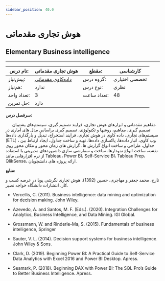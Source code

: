```yaml
---
sidebar_position: 40.0
---
```

# هوش تجاری مقدماتی
## Elementary Business intelligence
_______________________________________________________________________________
| نام درس:    | هوش تجاری مقدماتی                                           | مقطع:       | کارشناسی      |
| ----------- | ----------------------------------------------------------- | ----------- | ------------- |
| پیش‌نیاز:   | [داده‌کاوی مقدماتی](../mandatory/Elementary-Data-Mining.md) | گروه درس:   | تخصصی اختیاری |
| هم‌نیاز:    | ندارد                                                       | نوع درس:    | نظری          |
| تعداد واحد: | 3                                                           | تعداد ساعت: | 48            |
| حل تمرین:   |  دارد                                                       |             |               |

**سرفصل درس:**

`   `مفاهیم مقدماتی و ابزارهای هوش تجاری، فرایند تصمیم گیری، سیستم‌های پشتیبان تصمیم گیری، مفاهیم، روشها و تکنولوژی، تصمیم گیری براساس مدل های آماری در سیستم‌های تجاری، داده کاوی در هوش تجاری،  فرایند استخراج، تبدیل و  بارگذاری داده‌ها (ETL) ، وب کاوی، انبار داده‌ها،  پاکسازی داده‌ها، تهیه و ساخت جداول، ایجاد ارتباط بین جداول، طراحی و ساخت  انواع گزارش ها، گزارش های زمان محور و مکان محور روی نقشه، ساخت انواع نمودارها، ساخت و سفارشی سازی داشبوردهای مدیریتی با استفاده از نرم افزارهایی مانند Tableau، Power BI، Self-Service BI، Tableau Prep، QlikSense، ارائه پروژه های دانشجویان. 

**منابع:**

تارخ، محمد جعفر و مهاجری، حسین (1392). هوش تجاری نگرشی پویا در عرصه کسب و کار، انتشارات دانشگاه خواجه نصیر. 

- Vercellis, C. (2011). Business intelligence: data mining and optimization for decision making. John Wiley.

- Azevedo, A. and Santos, M. F. (Eds.). (2020). Integration Challenges for Analytics, Business Intelligence, and Data Mining. IGI Global.

- Grossmann, W. and Rinderle-Ma, S. (2015). Fundamentals of business intelligence, Springer

- Sauter, V. L. (2014). Decision support systems for business intelligence. John Wiley & Sons.

- Clark, D. (2019). Beginning Power BI: A Practical Guide to Self-Service Data Analytics with Excel 2016 and Power BI Desktop. Apress.

- Seamark, P. (2018). Beginning DAX with Power BI: The SQL Pro’s Guide to Better Business Intelligence. Apress.
